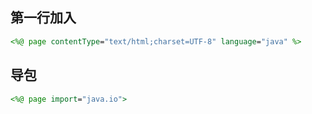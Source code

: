 ## 第一行加入
```jsp
<%@ page contentType="text/html;charset=UTF-8" language="java" %>
```

## 导包

```jsp
<%@ page import="java.io">
```
